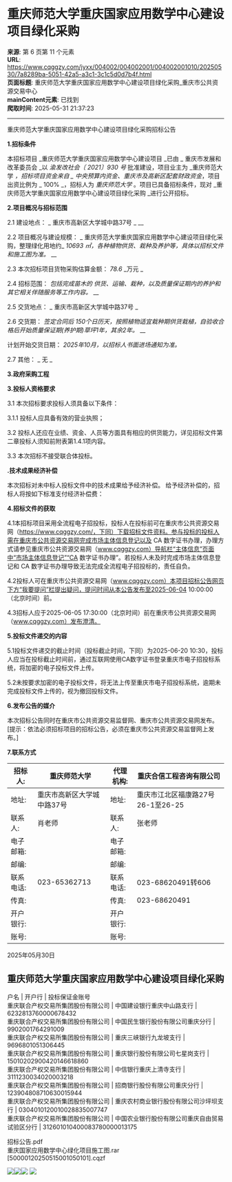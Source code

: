 # 重庆师范大学重庆国家应用数学中心建设项目绿化采购

**来源**: 第 6 页第 11 个元素  
**URL**: https://www.cqggzy.com/jyxx/004002/004002001/004002001010/20250530/7a8289ba-5051-42a5-a3c1-3c1c5d0d7b4f.html  
**页面标题**: 重庆师范大学重庆国家应用数学中心建设项目绿化采购_重庆市公共资源交易中心  
**mainContent元素**: 已找到  
**爬取时间**: 2025-05-31 21:37:23

---

重庆师范大学重庆国家应用数学中心建设项目绿化采购招标公告

**1.招标条件**

本招标项目 _重庆师范大学重庆国家应用数学中心建设项目 _已由 _ 重庆市发展和改革委员会 _以 _渝发改社会〔 2021〕930_ _号_ 批准建设，项目业主为 _重庆师范大学 _，招标项目资金来自 _ 中央预算内资金、重庆市及高新区配套财政资金_，项目出资比例为 _ 100% _，招标人为 _重庆师范大学_ 。项目已具备招标条件，现对 _重庆师范大学重庆国家应用数学中心建设项目绿化采购 _进行公开招标。

**2.项目概况与招标范围**

2.1 建设地点： _ 重庆市高新区大学城中路37号 _ __

2.2 项目概况与建设规模： _ 重庆师范大学重庆国家应用数学中心建设项目绿化采购，整理绿化用地约_ _10693_ _㎡，各种植物供货、栽种及养护等，具体以招标文件和施工图为准。_ __

2.3 本次招标项目货物采购估算金额： _78.6_ _万元 _

2.4 招标范围： _包括完成苗木的_ _供货、运输、栽种，以及质量保证期内的养护和其它相关伴随服务等工作内容。_ __

2.5 交货地点： _ 重庆市高新区大学城中路37号 _

2.6 交货期： _签定合同后 150个日历天，按照植物适宜栽种期供货栽植，自验收合格后开始质量保证期(养护期)草坪1年，其余2年。_ __

计划开始交货日期： _2025年10月，以招标人书面进场通知为准。_

2.7 其他： _ 无 _

**3.政府采购工程**

**3.投标人资格要求**

3.1 本次招标要求投标人须具备以下条件：

3.1.1 投标人应具备有效的营业执照；

3.2 投标人还应在业绩、资金、人员等方面具有相应的供货能力，详见招标文件第二章投标人须知前附表第1.4.1项内容。

3.3 本次招标不接受联合体投标。

**.技术成果经济补偿**

本次招标对未中标人投标文件中的技术成果给予经济补偿。 给予经济补偿的，招标人将按如下标准支付经济补偿费： 

**4.招标文件的获取**

4.1本招标项目采用全流程电子招投标，投标人在投标前可在重庆市公共资源交易网（https://www.cqggzy.com/，下同）下载招标文件资料。参与投标的投标人需在重庆市公共资源交易网完成市场主体信息登记以及 CA 数字证书办理，办理方式请参见重庆市公共资源交易网（www.cqggzy.com）导航栏“主体信息”页面中“市场主体信息登记”“CA 数字证书办理”。若投标人未及时完成市场主体信息登记和 CA 数字证书办理导致无法完成全流程电子招投标的，责任自负。

4.2投标人可在重庆市公共资源交易网（www.cqggzy.com）本项目招标公告网页下方“我要提问”栏提出疑问，提问时间从本公告发布至2025-06-04 10:00:00（北京时间）前。

4.3招标人应于2025-06-05 17:30:00（北京时间）前在重庆市公共资源交易网（www.cqggzy.com）发布澄清。

**5.投标文件递交的内容**

5.1投标文件递交的截止时间（投标截止时间，下同）为2025-06-20 10:30，投标人应当在投标截止时间前，通过互联网使用CA数字证书登录重庆市电子招投标系统，将加密的电子投标文件上传。

5.2未按要求加密的电子投标文件，将无法上传至重庆市电子招投标系统，逾期未完成投标文件上传的，视为撤回投标文件。

**6.发布公告的媒介**

本次招标公告同时在重庆市公共资源交易监督网、重庆市公共资源交易网发布。[提示：依法必须招标项目的招标公告，必须在重庆市公共资源交易监督网上发布。] 

**7.联系方式**

招标人: | 重庆师范大学 | 代理机构: |  重庆合信工程咨询有限公司   
---|---|---|---  
地址: |  重庆市高新区大学城中路37号 | 地址: |  重庆市江北区福康路27号26-1至26-25  
联系人: |  肖老师  | 联系人: |  张老师   
电子邮箱: |  | 电子邮箱: |   
邮编: |  | 邮编: |   
联系电话: |  023-65362713  | 联系电话: |  023-68620491转606   
传真: |  | 传真: |  023-68620491   
开户银行: |  | 开户银行: |   
账号: |  | 账号: |   
  
2025年05月30日 

  
重庆师范大学重庆国家应用数学中心建设项目绿化采购  
---  
户名 | 开户行 | 投标保证金账号  
重庆联合产权交易所集团股份有限公司 | 中国建设银行重庆中山路支行 | 6232813760000678432  
重庆联合产权交易所集团股份有限公司 | 中国民生银行股份有限公司重庆分行 | 9902001764291009  
重庆联合产权交易所集团股份有限公司 | 重庆三峡银行九龙坡支行 | 9696801051306445  
重庆联合产权交易所集团股份有限公司 | 重庆银行股份有限公司七星岗支行 | 15010202900420146618860  
重庆联合产权交易所集团股份有限公司 | 中信银行重庆上清寺支行 | 3111230034020003218  
重庆联合产权交易所集团股份有限公司 | 招商银行股份有限公司重庆分行 | 123904808710630015944  
重庆联合产权交易所集团股份有限公司 | 重庆农村商业银行股份有限公司沙坪坝支行 | 0304010120010028835007747  
重庆联合产权交易所集团股份有限公司 | 中国农业银行股份有限公司重庆自由贸易试验区分行 | 312601010400083780000013175  
  
  
  
招标公告.pdf    
重庆国家应用数学中心绿化项目施工图.rar    
[50000120250515001050101].cqzf    
  
  
  
  
[![](https://ztb.cqggzy.com/CQTPFrame/css/img/tiwen.png)](http://ztb.cqggzy.com/CQTPFrame/jsgcztbmis2/pages/onlinetiwen/OnLineTiWen_Detail?GongGaoGuid=7a8289ba-5051-42a5-a3c1-3c1c5d0d7b4f)[![](https://ztb.cqggzy.com/CQTPFrame/css/img/baohan.png)](https://jrfw.cqggzy.com)[![](https://ztb.cqggzy.com/CQTPFrame/css/img/zbgg.png)](https://www.cqggzy.com/bszn/007009/007009005/20191009/8fc81c47-6ef5-4a6f-966c-1360506afdde.html) [![](https://ztb.cqggzy.com/CQTPFrame/css/img/dayi.png)](https://www.cqggzy.com/bszn/007009/007009005/20191009/8fc81c47-6ef5-4a6f-966c-1360506afdde.html)

